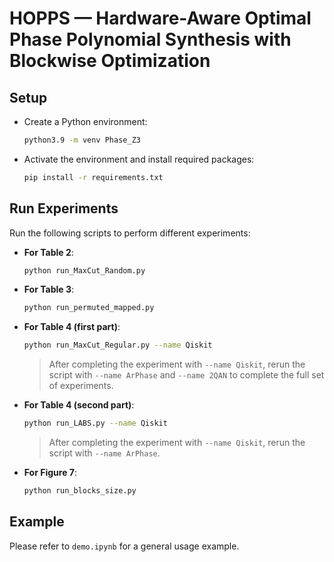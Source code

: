 # HOPPS — Hardware-Aware Optimal Phase Polynomial Synthesis with Blockwise Optimization

## Setup
- Create a Python environment:
  ```bash
  python3.9 -m venv Phase_Z3
  ```
- Activate the environment and install required packages:
  ```bash
  pip install -r requirements.txt
  ```

## Run Experiments

Run the following scripts to perform different experiments:

- **For Table 2**:
  ```bash
  python run_MaxCut_Random.py
  ```

- **For Table 3**:
  ```bash
  python run_permuted_mapped.py
  ```

- **For Table 4 (first part)**:
  ```bash
  python run_MaxCut_Regular.py --name Qiskit
  ```
  > After completing the experiment with `--name Qiskit`, rerun the script with `--name ArPhase` and `--name 2QAN` to complete the full set of experiments.

- **For Table 4 (second part)**:
  ```bash
  python run_LABS.py --name Qiskit
  ```
  > After completing the experiment with `--name Qiskit`, rerun the script with `--name ArPhase`.

- **For Figure 7**:
  ```bash
  python run_blocks_size.py
  ```


## Example

Please refer to `demo.ipynb` for a general usage example.